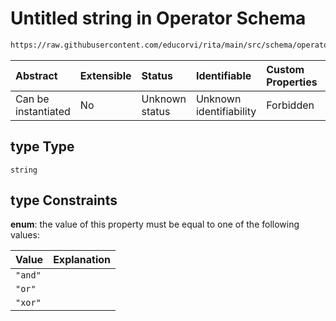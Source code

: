 # Untitled string in Operator Schema

```txt
https://raw.githubusercontent.com/educorvi/rita/main/src/schema/operator.json#/oneOf/0/properties/type
```

| Abstract            | Extensible | Status         | Identifiable            | Custom Properties | Additional Properties | Access Restrictions | Defined In                                                               |
| :------------------ | :--------- | :------------- | :---------------------- | :---------------- | :-------------------- | :------------------ | :----------------------------------------------------------------------- |
| Can be instantiated | No         | Unknown status | Unknown identifiability | Forbidden         | Allowed               | none                | [operator.json\*](../../src/schema/operator.json 'open original schema') |

## type Type

`string`

## type Constraints

**enum**: the value of this property must be equal to one of the following values:

| Value   | Explanation |
| :------ | :---------- |
| `"and"` |             |
| `"or"`  |             |
| `"xor"` |             |
